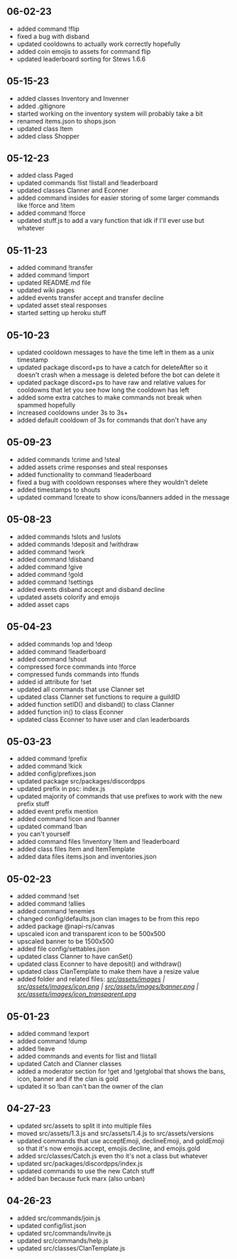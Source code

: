 ## 06-02-23
- added command !flip
- fixed a bug with disband
- updated cooldowns to actually work correctly hopefully
- added coin emojis to assets for command flip
- updated leaderboard sorting for Stews 1.6.6

## 05-15-23
- added classes Inventory and Invenner
- added .gitignore
- started working on the inventory system will probably take a bit
- renamed items.json to shops.json
- updated class Item
- added class Shopper

## 05-12-23
- added class Paged
- updated commands !list !listall and !leaderboard
- updated classes Clanner and Econner
- added command insides for easier storing of some larger commands like !force and !item
- added command !force
- updated stuff.js to add a vary function that idk if I'll ever use but whatever

## 05-11-23
- added command !transfer
- added command !import
- updated README.md file
- updated wiki pages
- added events transfer accept and transfer decline
- updated asset steal responses
- started setting up heroku stuff

## 05-10-23
- updated cooldown messages to have the time left in them as a unix timestamp
- updated package discord+ps to have a catch for deleteAfter so it doesn't crash when a message is deleted before the bot can delete it
- updated package discord+ps to have raw and relative values for cooldowns that let you see how long the cooldown has left
- added some extra catches to make commands not break when spammed hopefully
- increased cooldowns under 3s to 3s+
- added default cooldown of 3s for commands that don't have any

## 05-09-23
- added commands !crime and !steal
- added assets crime responses and steal responses
- added functionality to command !leaderboard
- fixed a bug with cooldown responses where they wouldn't delete
- added timestamps to shouts
- updated command !create to show icons/banners added in the message

## 05-08-23
- added commands !slots and !uslots
- added commands !deposit and !withdraw
- added command !work
- added command !disband
- added command !give
- added command !gold
- added command !settings
- added events disband accept and disband decline
- updated assets colorify and emojis
- added asset caps

## 05-04-23
- added commands !op and !deop
- added command !leaderboard
- added command !shout
- compressed force commands into !force
- compressed funds commands into !funds
- added id attribute for !set
- updated all commands that use Clanner set
- updated class Clanner set functions to require a guildID
- added function setID() and disband() to class Clanner
- added function in() to class Econner
- updated class Econner to have user and clan leaderboards

## 05-03-23
- added command !prefix
- added command !kick
- added config/prefixes.json
- updated package src/packages/discordpps
- updated prefix in psc: index.js
- updated majority of commands that use prefixes to work with the new prefix stuff
- added event prefix mention
- added command !icon and !banner
- updated command !ban
- you can't yourself
- added command files !inventory !item and !leaderboard
- added class files Item and ItemTemplate
- added data files items.json and inventories.json

## 05-02-23
- added command !set
- added command !allies
- added command !enemies
- changed config/defaults.json clan images to be from this repo
- added package @napi-rs/canvas
- upscaled icon and transparent icon to be 500x500
- upscaled banner to be 1500x500
- added file config/settables.json
- updated class Clanner to have canSet()
- updated class Econner to have deposit() and withdraw()
- updated class ClanTemplate to make them have a resize value
- added folder and related files: *[src/assets/images](https://github.com/nuttmegg/Clam/tree/main/src/assets/images) | [src/assets/images/icon.png](https://github.com/nuttmegg/Clam/blob/main/src/assets/images/icon.png) | [src/assets/images/banner.png](https://github.com/nuttmegg/Clam/blob/main/src/assets/images/banner.png) | [src/assets/images/icon_transparent.png](https://github.com/nuttmegg/Clam/blob/main/src/assets/images/icon_transparent.png)*

## 05-01-23
- added command !export
- added command !dump
- added !leave
- added commands and events for !list and !listall
- updated Catch and Clanner classes
- added a moderator section for !get and !getglobal that shows the bans, icon, banner and if the clan is gold
- updated it so !ban can't ban the owner of the clan

## 04-27-23
- updated src/assets to split it into multiple files
- moved src/assets/1.3.js and src/assets/1.4.js to src/assets/versions
- updated commands that use acceptEmoji, declineEmoji, and goldEmoji so that it's now emojis.accept, emojis.decline, and emojis.gold
- added src/classes/Catch.js even tho it's not a class but whatever
- updated src/packages/discordpps/index.js
- updated commands to use the new Catch stuff
- added ban because fuck marx (also unban)

## 04-26-23
- added src/commands/join.js
- updated config/list.json
- updated src/commands/invite.js
- updated src/commands/help.js
- updated src/classes/ClanTemplate.js
